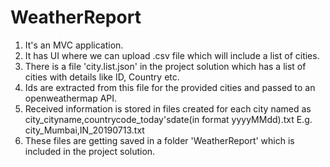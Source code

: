 # WeatherReport

1. It's an MVC application. 
2. It has UI where we can upload .csv file which will include a list of cities.
3. There is a file 'city.list.json' in the project solution which has a list of cities with details like ID, Country etc.
4. Ids are extracted from this file for the provided cities and passed to an openweathermap API.
5. Received information is stored in files created for each city named as city_cityname,countrycode_today'sdate(in format yyyyMMdd).txt
   E.g. city_Mumbai,IN_20190713.txt
6. These files are getting saved in a folder 'WeatherReport' which is included in the project solution.

